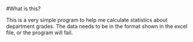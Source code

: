 #What is this?

This is a very simple program to help me calculate statistics about department grades.
The data needs to be in the format shown in the excel file, or the program will fail.